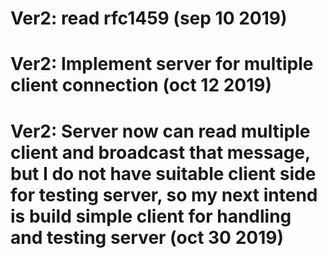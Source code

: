 # Ver2: read rfc1459 (sep 10 2019)
# Ver2: Implement server for multiple client connection (oct 12 2019)
# Ver2: Server now can read multiple client and broadcast that message, but I do not have suitable client side for testing server, so my next intend is build simple client for handling and testing server (oct 30 2019)